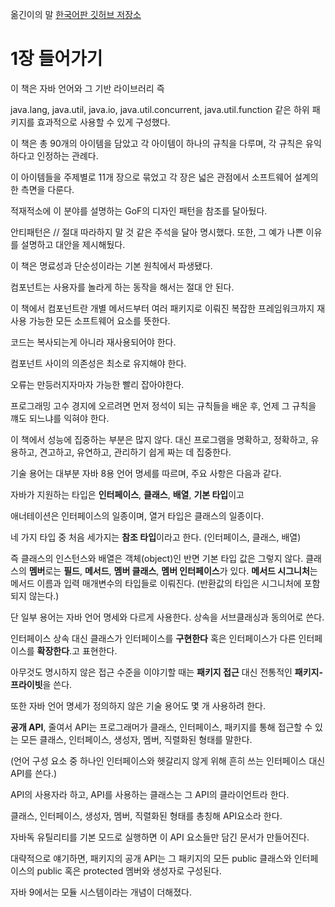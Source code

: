 옮긴이의 말
[한국어판 깃허브 저장소](https://git.io/fAm6s)

# 1장 들어가기

이 책은 자바 언어와 그 기반 라이브러리 즉

java.lang, java.util, java.io, java.util.concurrent, java.util.function 같은 하위 패키지를 효과적으로 사용할 수 있게 구성했다.

이 책은 총 90개의 아이템을 담았고 각 아이템이 하나의 규칙을 다루며, 각 규칙은 유익하다고 인정하는 관례다.

이 아이템들을 주제별로 11개 장으로 묶었고 각 장은 넓은 관점에서 소프트웨어 설계의 한 측면을 다룬다.

적재적소에 이 분야를 설명하는 GoF의 디자인 패턴을 참조를 달아뒀다.

안티패턴은 // 절대 따라하지 말 것 같은 주석을 달아 명시했다.
또한, 그 예가 나쁜 이유를 설명하고 대안을 제시해뒀다.

이 책은 명료성과 단순성이라는 기본 원칙에서 파생됐다.

컴포넌트는 사용자를 놀라게 하는 동작을 해서는 절대 안 된다.

이 책에서 컴포넌트란 개별 메서드부터 여러 패키지로 이뤄진 복잡한 프레임워크까지 재사용 가능한 모든 소프트웨어 요소를 뜻한다.

코드는 복사되는게 아니라 재사용되어야 한다.

컴포넌트 사이의 의존성은 최소로 유지해야 한다.

오류는 만등러지자마자 가능한 빨리 잡아야한다.

프로그래밍 고수 경지에 오르려면 먼저 정석이 되는 규칙들을 배운 후, 언제 그 규칙을 꺠도 되느냐를 익혀야 한다.

이 책에서 성능에 집중하는 부분은 많지 않다. 대신 프로그램을 명확하고, 정확하고, 유용하고, 견고하고, 유연하고, 관리하기 쉽게 짜는 데 집중한다.

기술 용어는 대부분 자바 8용 언어 명세를 따르며, 주요 사항은 다음과 같다.

자바가 지원하는 타입은 **인터페이스**, **클래스**, **배열**, **기본 타입**이고

애너테이션은 인터페이스의 일종이며, 열거 타입은 클래스의 일종이다.

네 가지 타입 중 처음 세가지는 **참조 타입**이라고 한다. (인터페이스, 클래스, 배열)

즉 클래스의 인스턴스와 배열은 객체(object)인 반면 기본 타입 값은 그렇지 않다.
클래스의 **멤버**로는 **필드**, **메서드**, **멤버 클래스**, **멤버 인터페이스**가 있다.
**메서드 시그니처**는 메서드 이름과 입력 매개변수의 타입들로 이뤄진다. (반환값의 타입은 시그니처에 포함되지 않는다.)

단 일부 용어는 자바 언어 명세와 다르게 사용한다. 상속을 서브클래싱과 동의어로 쓴다.

인터페이스 상속 대신 클래스가 인터페이스를 **구현한다** 혹은 인터페이스가 다른 인터페이스를 **확장한다**.고 표현한다.

아무것도 명시하지 않은 접근 수준을 이야기할 때는 **패키지 접근** 대신 전통적인 **패키지-프라이빗**을 쓴다.

또한 자바 언어 명세가 정의하지 않은 기술 용어도 몇 개 사용하려 한다.

**공개 API**, 줄여서 API는 프로그래머가 클래스, 인터페이스, 패키지를 통해 접근할 수 있는 모든 클래스, 인터페이스, 생성자, 멤버, 직렬화된 형태를 말한다.

(언어 구성 요소 중 하나인 인터페이스와 헷갈리지 않게 위해 흔히 쓰는 인터페이스 대신 API를 쓴다.)

API의 사용자라 하고, API를 사용하는 클래스는 그 API의 클라이언트라 한다.

클래스, 인터페이스, 생성자, 멤버, 직렬화된 형태를 총칭해 API요소라 한다.

자바독 유틸리티를 기본 모드로 실행하면 이 API 요소들만 담긴 문서가 만들어진다.

대략적으로 얘기하면, 패키지의 공개 API는 그 패키지의 모든 public 클래스와 인터페이스의 public 혹은 protected 멤버와 생성자로 구성된다.

자바 9에서는 모듈 시스템이라는 개념이 더해졌다.
